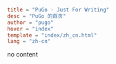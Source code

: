 ```toml
title = "PuGo - Just For Writing"
desc = "PuGo 的首页"
author = "pugo"
hover = "index"
template = "index/zh_cn.html"
lang = "zh-cn"
```

no content